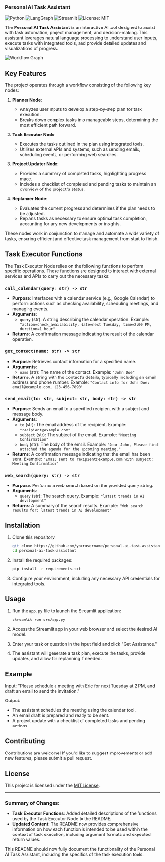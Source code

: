### Personal AI Task Assistant

![Python](https://img.shields.io/badge/python-3.7%2B-blue.svg)
![LangGraph](https://img.shields.io/badge/LangGraph-0.1.14-green)
![Streamlit](https://img.shields.io/badge/Streamlit-1.37.0-green)
![License: MIT](https://img.shields.io/badge/License-MIT-red.svg)

The **Personal AI Task Assistant** is an interactive AI tool designed to assist with task automation, project management, and decision-making. This assistant leverages natural language processing to understand user inputs, execute tasks with integrated tools, and provide detailed updates and visualizations of progress.

![Workflow Graph](assets/graph.png)

## Key Features

The project operates through a workflow consisting of the following key nodes:

1. **Planner Node**:
   - Analyzes user inputs to develop a step-by-step plan for task execution.
   - Breaks down complex tasks into manageable steps, determining the most efficient path forward.

2. **Task Executor Node**:
   - Executes the tasks outlined in the plan using integrated tools.
   - Utilizes external APIs and systems, such as sending emails, scheduling events, or performing web searches.

3. **Project Updater Node**:
   - Provides a summary of completed tasks, highlighting progress made.
   - Includes a checklist of completed and pending tasks to maintain an overview of the project's status.

4. **Replanner Node**:
   - Evaluates the current progress and determines if the plan needs to be adjusted.
   - Replans tasks as necessary to ensure optimal task completion, accounting for any new developments or insights.

These nodes work in conjunction to manage and automate a wide variety of tasks, ensuring efficient and effective task management from start to finish.

## Task Executor Functions

The Task Executor Node relies on the following functions to perform specific operations. These functions are designed to interact with external services and APIs to carry out the necessary tasks:

### `call_calendar(query: str) -> str`
- **Purpose**: Interfaces with a calendar service (e.g., Google Calendar) to perform actions such as checking availability, scheduling meetings, and managing events.
- **Arguments**:
  - `query` (str): A string describing the calendar operation. Example: `"action=check_availability, date=next Tuesday, time=2:00 PM, duration=1 hour"`
- **Returns**: A confirmation message indicating the result of the calendar operation.

### `get_contact(name: str) -> str`
- **Purpose**: Retrieves contact information for a specified name.
- **Arguments**:
  - `name` (str): The name of the contact. Example: `"John Doe"`
- **Returns**: A string with the contact's details, typically including an email address and phone number. Example: `"Contact info for John Doe: email@example.com, 123-456-7890"`

### `send_email(to: str, subject: str, body: str) -> str`
- **Purpose**: Sends an email to a specified recipient with a subject and message body.
- **Arguments**:
  - `to` (str): The email address of the recipient. Example: `"recipient@example.com"`
  - `subject` (str): The subject of the email. Example: `"Meeting Confirmation"`
  - `body` (str): The body of the email. Example: `"Dear John, Please find attached the agenda for the upcoming meeting."`
- **Returns**: A confirmation message indicating that the email has been sent. Example: `"Email sent to recipient@example.com with subject: Meeting Confirmation"`

### `web_search(query: str) -> str`
- **Purpose**: Performs a web search based on the provided query string.
- **Arguments**:
  - `query` (str): The search query. Example: `"latest trends in AI development"`
- **Returns**: A summary of the search results. Example: `"Web search results for: latest trends in AI development"`

## Installation

1. Clone this repository:
    ```bash
    git clone https://github.com/yourusername/personal-ai-task-assistant
    cd personal-ai-task-assistant
    ```

2. Install the required packages:
    ```bash
    pip install -r requirements.txt
    ```

3. Configure your environment, including any necessary API credentials for integrated tools.

## Usage

1. Run the `app.py` file to launch the Streamlit application:
    ```bash
    streamlit run src/app.py
    ```

2. Access the Streamlit app in your web browser and select the desired AI model.

3. Enter your task or question in the input field and click "Get Assistance."

4. The assistant will generate a task plan, execute the tasks, provide updates, and allow for replanning if needed.

## Example

Input: "Please schedule a meeting with Eric for next Tuesday at 2 PM, and draft an email to send the invitation."

Output:
- The assistant schedules the meeting using the calendar tool.
- An email draft is prepared and ready to be sent.
- A project update with a checklist of completed tasks and pending actions.

## Contributing

Contributions are welcome! If you'd like to suggest improvements or add new features, please submit a pull request.

## License

This project is licensed under the [MIT License](LICENSE).

---

### Summary of Changes:
- **Task Executor Functions**: Added detailed descriptions of the functions used by the Task Executor Node to the README.
- **Updated Content**: The README now provides comprehensive information on how each function is intended to be used within the context of task execution, including argument formats and expected return values.

This README should now fully document the functionality of the Personal AI Task Assistant, including the specifics of the task execution tools.